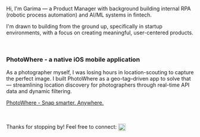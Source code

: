 <p>
Hi, I'm Garima — a Product Manager with background building internal RPA (robotic process automation) and AI/ML systems in fintech.
</p>

<p>
I'm drawn to building from the ground up, specifically in startup environments, with a focus on creating meaningful, user-centered products.
</p>
<br>
<p>
<h3>PhotoWhere - a native iOS mobile application</b> </h3>
<p>
As a photographer myself, I was losing hours in location-scouting to capture the perfect image. I built PhotoWhere as a geo-tag–driven app to solve that — streamlining location discovery for photographers through real-time API data and dynamic filtering.
</p>


[PhotoWhere - Snap smarter. Anywhere.](https://github.com/shukla100/PhotoWhere---iOS-mobile-application/tree/main)


<br>
<br>
Thanks for stopping by! Feel free to connect: 
<a href="https://www.linkedin.com/in/garimashukla100/" target="_blank">
  <img align="center" src="https://cdn.jsdelivr.net/npm/simple-icons@v3/icons/linkedin.svg" width="20px" alt="LinkedIn" />
</a>
</p>
